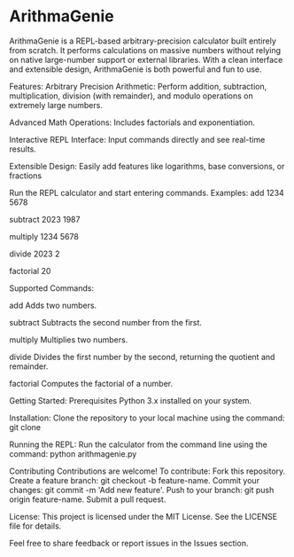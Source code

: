 # ArithmaGenie
ArithmaGenie is a REPL-based arbitrary-precision calculator built entirely from scratch. It performs calculations on massive numbers without relying on native large-number support or external libraries. With a clean interface and extensible design, ArithmaGenie is both powerful and fun to use.

Features:
Arbitrary Precision Arithmetic: Perform addition, subtraction, multiplication, division (with remainder), and modulo operations on extremely large numbers.

Advanced Math Operations: Includes factorials and exponentiation.

Interactive REPL Interface: Input commands directly and see real-time results.

Extensible Design: Easily add features like logarithms, base conversions, or fractions

Run the REPL calculator and start entering commands. 
Examples:
add 1234 5678
  

subtract 2023 1987


multiply 1234 5678


divide 2023 2

factorial 20

Supported Commands:

add <num1> <num2>	Adds two numbers.

subtract <num1> <num2>	Subtracts the second number from the first.

multiply <num1> <num2>	Multiplies two numbers.

divide <num1> <num2>	Divides the first number by the second, returning the quotient and remainder.

factorial <num>	Computes the factorial of a number.

Getting Started:
Prerequisites
Python 3.x installed on your system.

Installation:
Clone the repository to your local machine using the command:
git clone 

Running the REPL:
Run the calculator from the command line using the command:
python arithmagenie.py

Contributing
Contributions are welcome! To contribute:
Fork this repository.
Create a feature branch: git checkout -b feature-name.
Commit your changes: git commit -m 'Add new feature'.
Push to your branch: git push origin feature-name.
Submit a pull request.

License:
This project is licensed under the MIT License. See the LICENSE file for details.

Feel free to share feedback or report issues in the Issues section.








